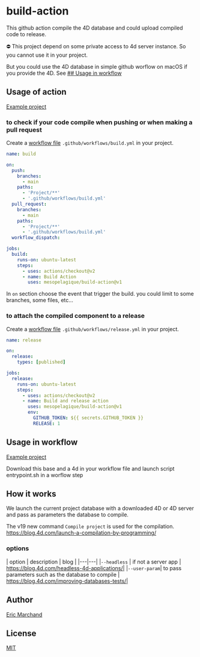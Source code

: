 # build-action

This github action compile the 4D database and could upload compiled code to release.

⛔️ This project depend on some private access to 4d server instance. So you cannot use it in your project.

But you could use the 4D database in simple github worflow on macOS if you provide the 4D. See [## Usage in workflow](#usage-in-workflow)

## Usage of action

[Example project](https://github.com/mesopelagique/test-build-action)

### to check if your code compile when pushing or when making a pull request

Create a [workflow file](https://docs.github.com/en/actions/reference/workflow-syntax-for-github-actions) `.github/workflows/build.yml` in your project.

```yml
name: build

on:
  push:
    branches:
      - main
    paths: 
      - 'Project/**'
      - '.github/workflows/build.yml'
  pull_request:
    branches:
      - main
    paths: 
      - 'Project/**'
      - '.github/workflows/build.yml'
  workflow_dispatch:

jobs:
  build:
    runs-on: ubuntu-latest
    steps:
      - uses: actions/checkout@v2
      - name: Build Action
        uses: mesopelagique/build-action@v1
```

In `on` section choose the event that trigger the build. you could limit to some branches, some files, etc...

### to attach the compiled component to a release

Create a [workflow file](https://docs.github.com/en/actions/reference/workflow-syntax-for-github-actions) `.github/workflows/release.yml` in your project.

```yml
name: release

on:
  release:
    types: [published]

jobs:
  release:
    runs-on: ubuntu-latest
    steps:
      - uses: actions/checkout@v2
      - name: Build and release action
        uses: mesopelagique/build-action@v1
        env:
          GITHUB_TOKEN: ${{ secrets.GITHUB_TOKEN }}  
          RELEASE: 1
```

## Usage in workflow

[Example project](https://github.com/mesopelagique/test-build-workflow)

Download this base and a 4d in your workflow file and launch script entrypoint.sh in a worflow step

## How it works

We launch the current project database with a downloaded 4D or 4D server and pass as parameters the database to compile.

The v19 new command `Compile project` is used for the compilation.
https://blog.4d.com/launch-a-compilation-by-programming/

### options

| option | description | blog  |
|---|---|
|`--headless` | if not a server app | https://blog.4d.com/headless-4d-applications/|
|`--user-param`| to pass parameters such as the database to compile | https://blog.4d.com/improving-databases-tests/|

## Author

[Eric Marchand](https://github.com/mesopelagique/)

## License

[MIT](LICENSE.md)
